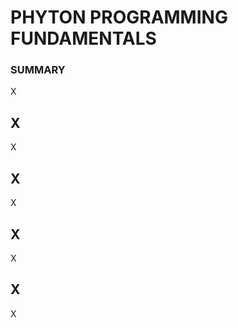 
# PHYTON PROGRAMMING FUNDAMENTALS #

### SUMMARY ###

X



## X ##

X



## X ##

X



## X ##

X



## X ##

X